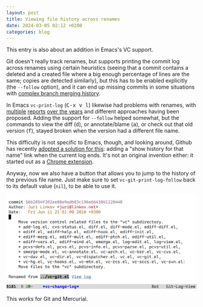 ```yaml
---
layout: post
title: Viewing file history across renames
date: 2024-03-05 02:12 +0200
categories: blog
---
```


This entry is also about an addition in Emacs's VC support.

Git doesn't really track renames, but supports printing the commit log
across renames using certain heuristics (seeing that a commit contains
a deleted and a created file where a big enough percentage of lines
are the same; copies are detected similarly), but this has to be
enabled explicitly (the `--follow` option), and it can end up missing
commits in some situations with [complex branch merging
history](https://stackoverflow.com/questions/46487476/git-log-follow-graph-skips-commits).

In Emacs `vc-print-log` (<kbd>C-x v l</kbd>) likewise had problems
with renames, with [multiple](https://debbugs.gnu.org/8756)
[reports](https://debbugs.gnu.org/19045) [over the
years](https://debbugs.gnu.org/55871) and different approaches having been
proposed. Adding the support for `--follow` helped somewhat, but the
commands to view the diff (<kbd>d</kbd>), or annotate/blame
(<kbd>a</kbd>), or check out that old version (<kbd>f</kbd>), stayed
broken when the version had a different file name.

This difficulty is not specific to Emacs, though, and looking around,
Github has recently [adopted a solution for
this](https://github.blog/changelog/2022-06-06-view-commit-history-across-file-renames-and-moves/):
adding a "show history for that name" link when the current log ends.
It's not an original invention either: it started out as a [Chrome
extension](https://github.com/jeffstieler/github-follow-extension).

Anyway, now we also have a button that allows you to jump to the
history of the previous file name. Just make sure to set
`vc-git-print-log-follow` back to its default value (`nil`), to be
able to use it.

![bottom of vc-print-log for vc-git.el](/assets/images/2024-03-05.png)

This works for Git and Mercurial.
